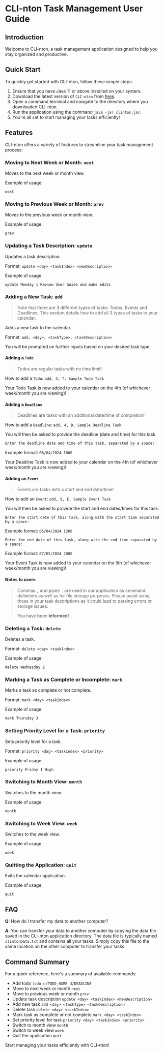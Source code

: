 # CLI-nton Task Management User Guide

## Introduction

Welcome to CLI-nton, a task management application designed to help you stay organized and productive.

## Quick Start

To quickly get started with CLI-nton, follow these simple steps:

1. Ensure that you have Java 11 or above installed on your system.
2. Download the latest version of `CLI-nton` from [here](http://link.to/clinton).
3. Open a command terminal and navigate to the directory where you downloaded CLI-nton.
4. Run the application using the command `java -jar clinton.jar`.
5. You're all set to start managing your tasks efficiently!

## Features

CLI-nton offers a variety of features to streamline your task management process:


### Moving to Next Week or Month: `next`

Moves to the next week or month view.

Example of usage:

```
next
```

### Moving to Previous Week or Month: `prev`

Moves to the previous week or month view.

Example of usage:

```
prev
```

### Updating a Task Description: `update`

Updates a task description.

Format: `update <day> <taskIndex> <newDescription>`

Example of usage:

```
update Monday 1 Review User Guide and make edits
```

### Adding a New Task: `add`
> Note that there are 3 different types of tasks: Todos, Events and Deadlines.
> This section details how to add all 3 types of tasks to your calendar. 

Adds a new task to the calendar. 

Format: `add, <day>, <taskType>, <taskDescription>`

You will be prompted on further inputs based on your desired task type.

#### Adding a `Todo`
> Todos are regular tasks with no time limit!

How to add a `Todo`: `add, 4, T, Sample Todo Task`

Your Todo Task is now added to your calendar on the 4th (of whichever week/month you are viewing)!

#### Adding a `Deadline` 
> Deadlines are tasks with an additional date/time of completion!

How to add a `Deadline`: `add, 4, D, Sample Deadline Task`

You will then be asked to provide the deadline (date and time) for this task.

`Enter the deadline date and time of this task, separated by a space: `

Example format: `06/04/2024 1800`  

Your Deadline Task is now added to your calendar on the 4th (of whichever week/month you are viewing)!

#### Adding an `Event`
> Events are tasks with a start and end date/time!

How to add an `Event`: `add, 5, E, Sample Event Task`

You will then be asked to provide the start and end dates/times for this task.

`Enter the start date of this task, along with the start time separated by a space: `

Example format: `05/04/2024 1200`

`Enter the end date of this task, along with the end time separated by a space: `

Example format: `07/05/2024 2000`

Your Event Task is now added to your calendar on the 5th (of whichever week/month you are viewing)!

#### **Notes to users**
> Commas `,` and pipes `|` are used in our application as command delimiters as well as for file storage purposes.
> Please avoid using these in your task descriptions as it could lead to parsing errors or storage issues.
> 
> You have been **informed**!

### Deleting a Task: `delete`

Deletes a task.

Format: `delete <day> <taskIndex>`

Example of usage:

```
delete Wednesday 2
```

### Marking a Task as Complete or Incomplete: `mark`

Marks a task as complete or not complete.

Format: `mark <day> <taskIndex>`

Example of usage:

```
mark Thursday 3
```

### Setting Priority Level for a Task: `priority`

Sets priority level for a task.

Format: `priority <day> <taskIndex> <priority>`

Example of usage:

```
priority Friday 1 High
```

### Switching to Month View: `month`

Switches to the month view.

Example of usage:

```
month
```

### Switching to Week View: `week`

Switches to the week view.

Example of usage:

```
week
```

### Quitting the Application: `quit`

Exits the calendar application.

Example of usage:

```
quit
```

## FAQ

**Q**: How do I transfer my data to another computer?

**A**: You can transfer your data to another computer by copying the data file saved in the CLI-nton application directory. The data file is typically named `clintonData.txt` and contains all your tasks. Simply copy this file to the same location on the other computer to transfer your tasks.

## Command Summary

For a quick reference, here's a summary of available commands:

- Add todo `todo n/TODO_NAME d/DEADLINE`
- Move to next week or month `next`
- Move to previous week or month `prev`
- Update task description `update <day> <taskIndex> <newDescription>`
- Add new task `add <day> <taskType> <taskDescription>`
- Delete task `delete <day> <taskIndex>`
- Mark task as complete or not complete `mark <day> <taskIndex>`
- Set priority level for task `priority <day> <taskIndex> <priority>`
- Switch to month view `month`
- Switch to week view `week`
- Quit the application `quit`

Start managing your tasks efficiently with CLI-nton!